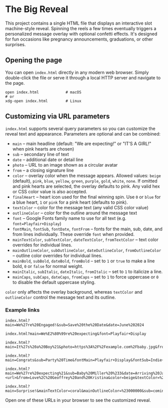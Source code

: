 # The Big Reveal

This project contains a single HTML file that displays an interactive slot machine-style reveal. Spinning the reels a few times eventually triggers a personalized message overlay with optional confetti effects. It's designed for fun occasions like pregnancy announcements, graduations, or other surprises.

## Opening the page

You can open `index.html` directly in any modern web browser. Simply double-click the file or serve it through a local HTTP server and navigate to the page.

```
open index.html            # macOS
# or
xdg-open index.html        # Linux
```

## Customizing via URL parameters

`index.html` supports several query parameters so you can customize the reveal text and appearance. Parameters are optional and can be combined:

- `main` – main headline (default: "We are expecting!" or "IT’S A GIRL!" when pink hearts are chosen)
- `sub` – secondary line of text
- `date` – additional date or detail line
- `photo` – URL to an image shown as a circular avatar
- `from` – a closing signature line
- `color` – overlay color when the message appears. Allowed values: `beige` (default), `pink`, `blue`, `yellow`, `green`, `purple`, `gold`, `white`, `none`. If omitted and pink hearts are selected, the overlay defaults to pink. Any valid hex or CSS color value is also accepted.
- `finalHeart` – heart icon used for the final winning spin. Use `0` or `blue` for a blue heart, `1` or `pink` for a pink heart (defaults to pink).
- `textColor` – color for the message text (any valid CSS color value)
- `outlineColor` – color for the outline around the message text
- `font` – Google Fonts family name to use for all text (e.g. `font=Playfair+Display`)
- `fontMain`, `fontSub`, `fontDate`, `fontFrom` – fonts for the main, sub, date, and from lines individually. These override `font` when provided.
- `mainTextColor`, `subTextColor`, `dateTextColor`, `fromTextColor` – text color overrides for individual lines.
- `mainOutlineColor`, `subOutlineColor`, `dateOutlineColor`, `fromOutlineColor` – outline color overrides for individual lines.
- `mainBold`, `subBold`, `dateBold`, `fromBold` – set to `1` or `true` to make a line bold, `0` or `false` for normal weight.
- `mainItalic`, `subItalic`, `dateItalic`, `fromItalic` – set to `1` to italicize a line.
- `mainCaps`, `subCaps`, `dateCaps`, `fromCaps` – set to `1` to force uppercase or `0` to disable the default uppercase styling.

`color` only affects the overlay background, whereas `textColor` and `outlineColor` control the message text and its outline.

### Example links

```
index.html?main=We%27re%20Engaged!&sub=Save%20the%20Date&date=June%202024
```

```
index.html?main=We%E2%80%99re%20expecting&font=Playfair+Display
```

```
index.html?main=It%27s%20a%20Boy%21&photo=https%3A%2F%2Fexample.com%2Fbaby.jpg&from=Love%2C%20Alice%20and%20Bob&color=coral
```

```
index.html?main=Congrats&sub=Party%20Time&fontMain=Playfair+Display&fontSub=Indie+Flower
```

```
index.html?main=We%27re%20expecting%21&sub=Baby%20Miller%20%233&date=Arriving%20January%202026&photo=<url>&from=Love%2C%20Geoffrey%20and%20Kristina&color=beige&textColor=%23000000&outlineColor=%23888888
```

```
index.html?main=Surprise!&mainTextColor=coral&mainOutlineColor=%23000000&sub=coming%20soon&subCaps=0&subItalic=1
```

Open one of these URLs in your browser to see the customized reveal.
